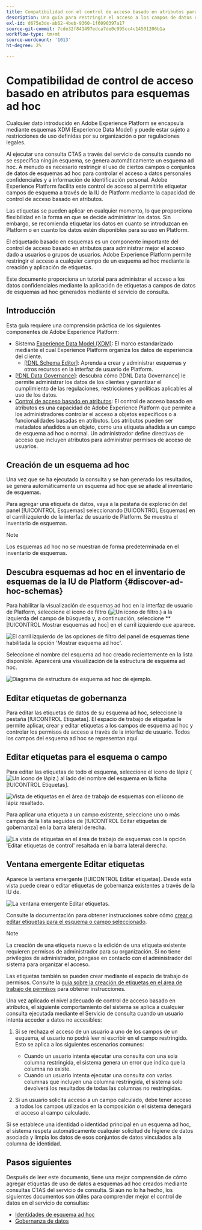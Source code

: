 ```yaml
---
title: Compatibilidad con el control de acceso basado en atributos para esquemas ad hoc
description: Una guía para restringir el acceso a los campos de datos en esquemas ad hoc generados mediante Adobe Experience Platform Query Service.
exl-id: d675e3de-ab62-4beb-9360-1f6090397a17
source-git-commit: 7cde32f841497edca7de0c995cc4c14501206b1a
workflow-type: tm+mt
source-wordcount: '1013'
ht-degree: 2%

---
```


# Compatibilidad de control de acceso basado en atributos para esquemas ad hoc

Cualquier dato introducido en Adobe Experience Platform se encapsula mediante esquemas XDM (Experience Data Model) y puede estar sujeto a restricciones de uso definidas por su organización o por regulaciones legales.

Al ejecutar una consulta CTAS a través del servicio de consulta cuando no se especifica ningún esquema, se genera automáticamente un esquema ad hoc. A menudo es necesario restringir el uso de ciertos campos o conjuntos de datos de esquemas ad hoc para controlar el acceso a datos personales confidenciales y a información de identificación personal. Adobe Experience Platform facilita este control de acceso al permitirle etiquetar campos de esquema a través de la IU de Platform mediante la capacidad de control de acceso basado en atributos.

Las etiquetas se pueden aplicar en cualquier momento, lo que proporciona flexibilidad en la forma en que se decide administrar los datos. Sin embargo, se recomienda etiquetar los datos en cuanto se introduzcan en Platform o en cuanto los datos estén disponibles para su uso en Platform.

El etiquetado basado en esquemas es un componente importante del control de acceso basado en atributos para administrar mejor el acceso dado a usuarios o grupos de usuarios. Adobe Experience Platform permite restringir el acceso a cualquier campo de un esquema ad hoc mediante la creación y aplicación de etiquetas.

Este documento proporciona un tutorial para administrar el acceso a los datos confidenciales mediante la aplicación de etiquetas a campos de datos de esquemas ad hoc generados mediante el servicio de consulta.

## Introducción

Esta guía requiere una comprensión práctica de los siguientes componentes de Adobe Experience Platform:

* Sistema [Experience Data Model (XDM)](../../xdm/home.md): El marco estandarizado mediante el cual Experience Platform organiza los datos de experiencia del cliente.
   * [[!DNL Schema Editor]](../../xdm/ui/overview.md): Aprenda a crear y administrar esquemas y otros recursos en la interfaz de usuario de Platform.
* [[!DNL Data Governance]](../../data-governance/home.md): descubra cómo [!DNL Data Governance] le permite administrar los datos de los clientes y garantizar el cumplimiento de las regulaciones, restricciones y políticas aplicables al uso de los datos.
* [Control de acceso basado en atributos](../../access-control/abac/overview.md): El control de acceso basado en atributos es una capacidad de Adobe Experience Platform que permite a los administradores controlar el acceso a objetos específicos o a funcionalidades basadas en atributos. Los atributos pueden ser metadatos añadidos a un objeto, como una etiqueta añadida a un campo de esquema ad hoc o normal. Un administrador define directivas de acceso que incluyen atributos para administrar permisos de acceso de usuarios.

## Creación de un esquema ad hoc

Una vez que se ha ejecutado la consulta y se han generado los resultados, se genera automáticamente un esquema ad hoc que se añade al inventario de esquemas.

Para agregar una etiqueta de datos, vaya a la pestaña de exploración del panel [!UICONTROL Esquemas] seleccionando [!UICONTROL Esquemas] en el carril izquierdo de la interfaz de usuario de Platform. Se muestra el inventario de esquemas.

>[!NOTE]
>
>Los esquemas ad hoc no se muestran de forma predeterminada en el inventario de esquemas.

## Descubra esquemas ad hoc en el inventario de esquemas de la IU de Platform {#discover-ad-hoc-schemas}

Para habilitar la visualización de esquemas ad hoc en la interfaz de usuario de Platform, seleccione el icono de filtro (![Un icono de filtro.](../images/data-governance/filter.png)) a la izquierda del campo de búsqueda y, a continuación, seleccione **[!UICONTROL Mostrar esquemas ad hoc] en el carril izquierdo que aparece.

![El carril izquierdo de las opciones de filtro del panel de esquemas tiene habilitada la opción &#39;Mostrar esquema ad hoc&#39;.](../images/data-governance/adhoc-schema-toggle.png)

Seleccione el nombre del esquema ad hoc creado recientemente en la lista disponible. Aparecerá una visualización de la estructura de esquema ad hoc.

![Diagrama de estructura de esquema ad hoc de ejemplo.](../images/data-governance/adhoc-schema-structure-diagram.png)

## Editar etiquetas de gobernanza

Para editar las etiquetas de datos de su esquema ad hoc, seleccione la pestaña [!UICONTROL Etiquetas]. El espacio de trabajo de etiquetas le permite aplicar, crear y editar etiquetas a los campos de esquema ad hoc y controlar los permisos de acceso a través de la interfaz de usuario. Todos los campos del esquema ad hoc se representan aquí.

## Editar etiquetas para el esquema o campo

Para editar las etiquetas de todo el esquema, seleccione el icono de lápiz (![Un icono de lápiz.](../images/data-governance/edit-icon.png)) al lado del nombre del esquema en la ficha [!UICONTROL Etiquetas].

![Vista de etiquetas en el área de trabajo de esquemas con el icono de lápiz resaltado.](../images/data-governance/edit-entire-schema-labels.png)

Para aplicar una etiqueta a un campo existente, seleccione uno o más campos de la lista seguidos de [!UICONTROL Editar etiquetas de gobernanza] en la barra lateral derecha.

![La vista de etiquetas en el área de trabajo de esquemas con la opción &#39;Editar etiquetas de control&#39; resaltada en la barra lateral derecha.](../images/data-governance/edit-governance-labels.png)

## Ventana emergente Editar etiquetas

Aparece la ventana emergente [!UICONTROL Editar etiquetas]. Desde esta vista puede crear o editar etiquetas de gobernanza existentes a través de la IU de.

![La ventana emergente Editar etiquetas.](../images/data-governance/edit-labels-popover.png)

Consulte la documentación para obtener instrucciones sobre cómo [crear o editar etiquetas para el esquema o campo seleccionado](../../xdm/tutorials/labels.md#edit-the-labels-for-the-schema-or-field).

>[!NOTE]
>
>La creación de una etiqueta nueva o la edición de una etiqueta existente requieren permisos de administrador para su organización. Si no tiene privilegios de administrador, póngase en contacto con el administrador del sistema para organizar el acceso.

Las etiquetas también se pueden crear mediante el espacio de trabajo de permisos. Consulte la [guía sobre la creación de etiquetas en el área de trabajo de permisos](../../access-control/abac/ui/labels.md) para obtener instrucciones.

Una vez aplicado el nivel adecuado de control de acceso basado en atributos, el siguiente comportamiento del sistema se aplica a cualquier consulta ejecutada mediante el Servicio de consulta cuando un usuario intenta acceder a datos no accesibles:

1. Si se rechaza el acceso de un usuario a uno de los campos de un esquema, el usuario no podrá leer ni escribir en el campo restringido. Esto se aplica a los siguientes escenarios comunes:

   * Cuando un usuario intenta ejecutar una consulta con una sola columna restringida, el sistema genera un error que indica que la columna no existe.
   * Cuando un usuario intenta ejecutar una consulta con varias columnas que incluyen una columna restringida, el sistema solo devolverá los resultados de todas las columnas no restringidas.

1. Si un usuario solicita acceso a un campo calculado, debe tener acceso a todos los campos utilizados en la composición o el sistema denegará el acceso al campo calculado.

Si se establece una identidad o identidad principal en un esquema ad hoc, el sistema respeta automáticamente cualquier solicitud de higiene de datos asociada y limpia los datos de esos conjuntos de datos vinculados a la columna de identidad.

## Pasos siguientes

Después de leer este documento, tiene una mejor comprensión de cómo agregar etiquetas de uso de datos a esquemas ad hoc creados mediante consultas CTAS del servicio de consulta. Si aún no lo ha hecho, los siguientes documentos son útiles para comprender mejor el control de datos en el servicio de consultas:

* [Identidades de esquema ad hoc](./ad-hoc-schema-identities.md)
* [Gobernanza de datos](../../data-governance/home.md)
